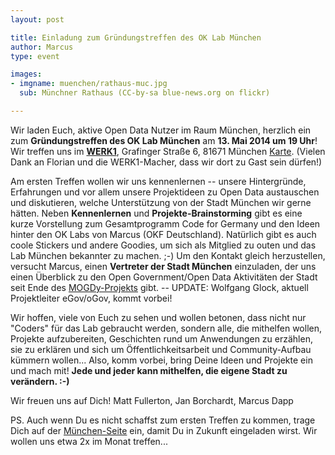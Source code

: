 ```yaml
---
layout: post

title: Einladung zum Gründungstreffen des OK Lab München
author: Marcus
type: event

images:
- imgname: muenchen/rathaus-muc.jpg
  sub: Münchner Rathaus (CC-by-sa blue-news.org on flickr)

---
```


Wir laden Euch, aktive Open Data Nutzer im Raum München, herzlich ein zum **Gründungstreffen des OK Lab München** am **13. Mai 2014 um 19 Uhr**! Wir treffen uns im **[WERK1][]**, Grafinger Straße 6, 81671 München [Karte][]. (Vielen Dank an Florian und die WERK1-Macher, dass wir dort zu Gast sein dürfen!)

Am ersten Treffen wollen wir uns kennenlernen -- unsere Hintergründe, Erfahrungen und vor allem unsere Projektideen zu Open Data austauschen und diskutieren, welche Unterstützung von der Stadt München wir gerne hätten. Neben **Kennenlernen** und **Projekte-Brainstorming** gibt es eine kurze Vorstellung zum Gesamtprogramm Code for Germany und den Ideen hinter den OK Labs von Marcus (OKF Deutschland). Natürlich gibt es auch coole Stickers und andere Goodies, um sich als Mitglied zu outen und das Lab München bekannter zu machen. ;-) Um den Kontakt gleich herzustellen, versucht Marcus, einen **Vertreter der Stadt München** einzuladen, der uns einen Überblick zu den Open Government/Open Data Aktivitäten der Stadt seit Ende des [MOGDy-Projekts][] gibt. -- UPDATE: Wolfgang Glock, aktuell Projektleiter eGov/oGov, kommt vorbei!

Wir hoffen, viele von Euch zu sehen und wollen betonen, dass nicht nur "Coders" für das Lab gebraucht werden, sondern alle, die mithelfen wollen, Projekte aufzubereiten, Geschichten rund um Anwendungen zu erzählen, sie zu erklären und sich um Öffentlichkeitsarbeit und Community-Aufbau kümmern wollen... Also, komm vorbei, bring Deine Ideen und Projekte ein und mach mit! **Jede und jeder kann mithelfen, die eigene Stadt zu verändern. :-)**

Wir freuen uns auf Dich!
Matt Fullerton, Jan Borchardt, Marcus Dapp

PS. Auch wenn Du es nicht schaffst zum ersten Treffen zu kommen, trage Dich auf der [München-Seite][] ein, damit Du in Zukunft eingeladen wirst. Wir wollen uns etwa 2x im Monat treffen...

[WERK1]: http://www.werk1muenchen.de/
[Karte]: http://osm.org/go/0JA1AfBLk-?node=2344668019
[MOGDy-Projekts]: http://www.muenchen.de/mogdy
[München-Seite]: http://codefor.de/muenchen
